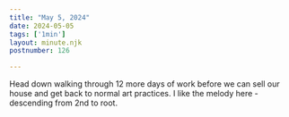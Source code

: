 ```yaml
---
title: "May 5, 2024"
date: 2024-05-05
tags: ['1min']
layout: minute.njk
postnumber: 126

---
```


Head down walking through 12 more days of work before we can sell our house and get back to normal art practices. I like the melody here - descending from 2nd to root.  